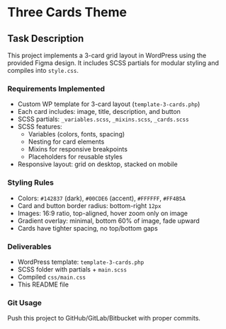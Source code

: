 
# Three Cards Theme

## Task Description
This project implements a 3-card grid layout in WordPress using the provided Figma design. 
It includes SCSS partials for modular styling and compiles into `style.css`.

### Requirements Implemented
- Custom WP template for 3-card layout (`template-3-cards.php`)
- Each card includes: image, title, description, and button
- SCSS partials: `_variables.scss`, `_mixins.scss`, `_cards.scss`
- SCSS features:
  - Variables (colors, fonts, spacing)
  - Nesting for card elements
  - Mixins for responsive breakpoints
  - Placeholders for reusable styles
- Responsive layout: grid on desktop, stacked on mobile

### Styling Rules
- Colors: `#142837` (dark), `#00CDE6` (accent), `#FFFFFF`, `#FF4B5A`
- Card and button border radius: bottom-right `12px`
- Images: 16:9 ratio, top-aligned, hover zoom only on image
- Gradient overlay: minimal, bottom 60% of image, fade upward
- Cards have tighter spacing, no top/bottom gaps

### Deliverables
- WordPress template: `template-3-cards.php`
- SCSS folder with partials + `main.scss`
- Compiled `css/main.css`
- This README file

### Git Usage
Push this project to GitHub/GitLab/Bitbucket with proper commits. 
